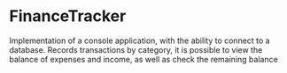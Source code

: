 # FinanceTracker

Implementation of a console application, with the ability to connect to a database. Records transactions by category, it is possible to view the balance of expenses and income, as well as check the remaining balance
